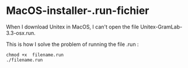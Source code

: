 # MacOS-installer-.run-fichier

When I download Unitex in MacOS, I can't open the file Unitex-GramLab-3.3-osx.run.

This is how I solve the problem of running the file .run :

```cd ~/Desktop
chmod +x  filename.run
./filename.run
